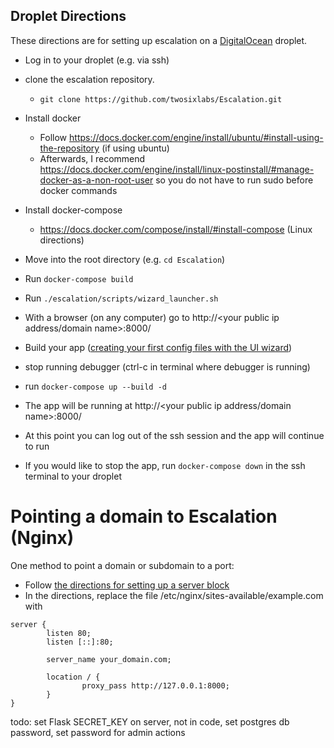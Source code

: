 ## Droplet Directions

 These directions are for setting up escalation on a [DigitalOcean](https://www.digitalocean.com/) droplet.

- Log in to your droplet (e.g. via ssh)

- clone the escalation repository.
  - `git clone https://github.com/twosixlabs/Escalation.git`

- Install docker 
  - Follow https://docs.docker.com/engine/install/ubuntu/#install-using-the-repository (if using ubuntu)
  - Afterwards, I recommend https://docs.docker.com/engine/install/linux-postinstall/#manage-docker-as-a-non-root-user 
   so you do not have to run sudo before docker commands


- Install docker-compose 
  - https://docs.docker.com/compose/install/#install-compose (Linux directions)

- Move into the root directory (e.g. `cd Escalation`)
- Run `docker-compose build`

- Run `./escalation/scripts/wizard_launcher.sh`
- With a browser (on any computer) go to <span>http://</span><your public ip address/domain name>:8000/

- Build your app ([creating your first config files with the UI wizard](documentation/wizard_guide/creating_first_graphic_with_wizard.md))
- stop running debugger (ctrl-c in terminal where debugger is running)

- run `docker-compose up --build -d`

- The app will be running at <span>http://</span><your public ip address/domain name>:8000/ 

- At this point you can log out of the ssh session and the app will continue to run

- If you would like to stop the app, run `docker-compose down` in the ssh terminal to your droplet
# Pointing a domain to Escalation (Nginx)
One method to point a domain or subdomain to a port:
- Follow  [the directions for setting up a server block](https://www.digitalocean.com/community/tutorials/how-to-set-up-nginx-server-blocks-virtual-hosts-on-ubuntu-16-04)
- In the directions, replace the file /etc/nginx/sites-available/example.com with


```
server {
        listen 80;
        listen [::]:80;
                
        server_name your_domain.com;

        location / {
                proxy_pass http://127.0.0.1:8000;
        }
}
```


todo: set Flask SECRET_KEY on server, not in code, set postgres db password, set password for admin actions